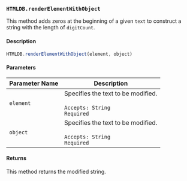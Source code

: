 ### `HTMLDB.renderElementWithObject`

This method adds zeros at the beginning of a given `text` to construct a string with the length of `digitCount`.

#### Description

```javascript
HTMLDB.renderElementWithObject(element, object)
```

#### Parameters

| Parameter Name             | Description                               |
| -------------------------- | ----------------------------------------- |
| `element` | Specifies the text to be modified.<br><br>`Accepts: String`<br>`Required` |
| `object` | Specifies the text to be modified.<br><br>`Accepts: String`<br>`Required` |

#### Returns

This method returns the modified string.